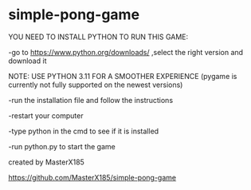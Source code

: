# simple-pong-game

YOU NEED TO INSTALL PYTHON TO RUN THIS GAME:

-go to https://www.python.org/downloads/ ,select the right version and download it
 
NOTE: USE PYTHON 3.11 FOR A SMOOTHER EXPERIENCE (pygame is currently not fully supported on the newest versions)

-run the installation file and follow the instructions

-restart your computer

-type python in the cmd to see if it is installed

-run python.py to start the game

created by MasterX185

https://github.com/MasterX185/simple-pong-game


